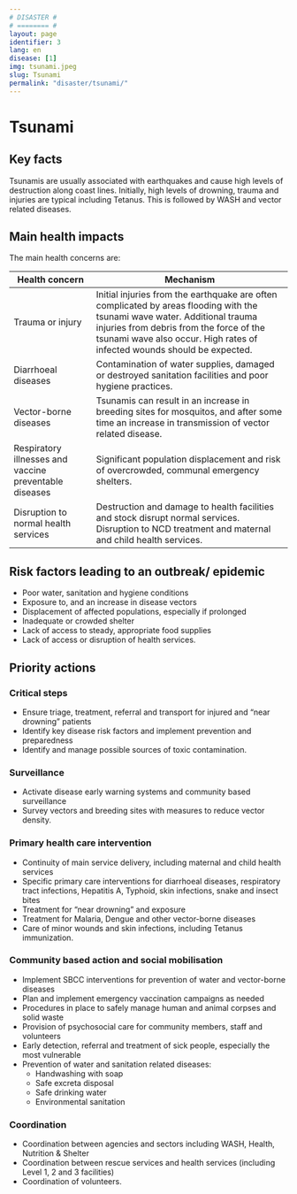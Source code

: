 ```yaml
---
# DISASTER #
# ======== #
layout: page
identifier: 3
lang: en
disease: [1]
img: tsunami.jpeg
slug: Tsunami
permalink: "disaster/tsunami/"
---
```


# Tsunami

## Key facts

Tsunamis are usually associated with earthquakes and cause high levels of destruction along coast lines. Initially, high levels of drowning, trauma and injuries are typical including Tetanus. This is followed by WASH and vector related diseases.

## Main health impacts 

The main health concerns are:

Health concern | Mechanism
--- | ---
Trauma or injury | Initial injuries from the earthquake are often complicated by areas flooding with the tsunami wave water. Additional trauma injuries from debris from the force of the tsunami wave also occur. High rates of infected wounds should be expected.
Diarrhoeal diseases | Contamination of water supplies, damaged or destroyed sanitation facilities and poor hygiene practices.
Vector-borne diseases | Tsunamis can result in an increase in breeding sites for mosquitos, and after some time an increase in transmission of vector related disease.
Respiratory illnesses and vaccine preventable diseases | Significant population displacement and risk of overcrowded, communal emergency shelters.
Disruption to normal health services | Destruction and damage to health facilities and stock disrupt normal services. Disruption to NCD treatment and maternal and child health services.

## Risk factors leading to an outbreak/ epidemic 

- Poor water, sanitation and hygiene conditions
- Exposure to, and an increase in disease vectors
- Displacement of affected populations, especially if prolonged 
- Inadequate or crowded shelter 
- Lack of access to steady, appropriate food supplies 
- Lack of access or disruption of health services.

<div class="hide profile2 profile3" markdown="1"> <!-- start ## Priority actions -->

## Priority actions

### Critical steps

- Ensure triage, treatment, referral and transport for injured and “near drowning” patients
- Identify key disease risk factors and implement prevention and preparedness
- Identify and manage possible sources of toxic contamination.

### Surveillance
	
- Activate disease early warning systems and community based surveillance
- Survey vectors and breeding sites with measures to reduce vector density.


### Primary health care intervention

- Continuity of main service delivery, including maternal and child health services
- Specific primary care interventions for diarrhoeal diseases, respiratory tract infections, Hepatitis A, Typhoid, skin infections, snake and insect bites
- Treatment for “near drowning” and exposure
- Treatment for Malaria, Dengue and other vector-borne diseases
- Care of minor wounds and skin infections, including Tetanus immunization.


### Community based action and social mobilisation
	
- Implement SBCC interventions for prevention of water and vector-borne diseases
- Plan and implement emergency vaccination campaigns as needed
- Procedures in place to safely manage human and animal corpses and solid waste 
- Provision of psychosocial care for community members, staff and volunteers
- Early detection, referral and treatment of sick people, especially the most vulnerable  
- Prevention of water and sanitation related diseases:
	- Handwashing with soap 
	- Safe excreta disposal 
	- Safe drinking water 
	- Environmental sanitation

### Coordination	
- Coordination between agencies and sectors including WASH, Health, Nutrition & Shelter
- Coordination between rescue services and health services (including Level 1, 2 and 3 facilities)
- Coordination of volunteers.

</div> <!-- end ## Priority actions -->